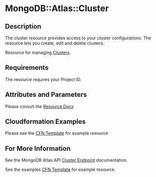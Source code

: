 # MongoDB::Atlas::Cluster

## Description
The cluster resource provides access to your cluster configurations. The resource lets you create, edit and delete clusters.

Resource for managing [Clusters](https://www.mongodb.com/docs/atlas/reference/api-resources-spec/v2/#tag/Clusters).

## Requirements

The resource requires your Project ID.

## Attributes and Parameters

Please consult the [Resource Docs](docs/README.md)

## Cloudformation Examples

Please see the [CFN Template](test/cluster.sample-cfn-request.json) for example resource

## For More Information
See the MongoDB Atlas API [Cluster Endpoint](https://www.mongodb.com/docs/atlas/reference/api-resources-spec/#tag/Multi-Cloud-Clusters ) documentation.

See the examples [CFN Template](/examples/cluster/cluster.json) for example resource.